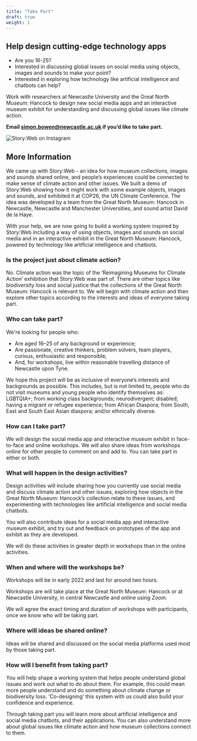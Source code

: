 ```yaml
---
title: "Take Part"
draft: true
weight: 1
---
```

<style>
.button {
    background-color: #00b8d4; 
    border: none;
    color: white;
    padding: 15px 32px;
    text-align: center;
    text-decoration: none;
    display: inline-block;
    font-size: 24px;
    border-radius: 12px;
    transition-duration: 0.4s;
}

.button:hover {
  background-color: #006666;
  color: white;
}

</style>

<div align="left">

## Help design cutting-edge technology apps 

* Are you 16-25?
* Interested in discussing global issues on social media using objects, images and sounds to make your point?
* Interested in exploring how technology like artificial intelligence and chatbots can help?

Work with researchers at Newcastle University and the Great North Museum: Hancock to design new social media apps and an interactive museum exhibit for understanding and discussing global issues like climate action.


**Email [simon.bowen@newcastle.ac.uk](mailto:simon.bowen@newcastle.ac.uk?subject=Taking_part_in_StoryWeb) if you’d like to take part.**

![Story:Web on Instagram](/assets/storywebinstagram.jpg "Story:Web on Instagram")

## More Information
We came up with Story:Web - an idea for how museum collections, images and sounds shared online, and people’s experiences could be connected to make sense of climate action and other issues. We built a demo of Story:Web showing how it might work with some example objects, images and sounds, and exhibited it at COP26, the UN Climate Conference. The idea was developed by a team from the Great North Museum: Hancock in Newcastle, Newcastle and Manchester Universities, and sound artist David de la Haye.

With your help, we are now going to build a working system inspired by Story:Web including a way of using objects, images and sounds on social media and in an interactive exhibit in the Great North Museum: Hancock, powered by technology like artificial intelligence and chatbots. 

### Is the project just about climate action?
No. Climate action was the topic of the ‘Reimagining Museums for Climate Action’ exhibition that Story:Web was part of. There are other topics like biodiversity loss and social justice that the collections of the Great North Museum: Hancock is relevant to. We will begin with climate action and then explore other topics according to the interests and ideas of everyone taking part.

### Who can take part?
We're looking for people who:
* Are aged 16–25 of any background or experience;
*	Are passionate, creative thinkers, problem solvers, team players, curious, enthusiastic and responsible;
*	And, for workshops, live within reasonable travelling distance of Newcastle upon Tyne.

We hope this project will be as inclusive of everyone’s interests and backgrounds as possible. This includes, but is not limited to, people who do not visit museums and young people who identify themselves as: LGBTQIA+; from working class backgrounds; neurodivergent; disabled; having a migrant or refugee experience; from African Diaspora; from South, East and South East Asian diaspora; and/or ethnically diverse.

### How can I take part?
We will design the social media app and interactive museum exhibit in face-to-face and online workshops. We will also share ideas from workshops online for other people to comment on and add to. You can take part in either or both.

### What will happen in the design activities?
Design activities will include sharing how you currently use social media and discuss climate action and other issues, exploring how objects in the Great North Museum: Hancock’s collection relate to these issues, and experimenting with technologies like artificial intelligence and social media chatbots. 

You will also contribute ideas for a social media app and interactive museum exhibit, and try out and feedback on prototypes of the app and exhibit as they are developed.

We will do these activities in greater depth in workshops than in the online activities.

### When and where will the workshops be?
Workshops will be in early 2022 and last for around two hours.

Workshops are will take place at the Great North Museum: Hancock or at Newcastle University, in central Newcastle and online using Zoom.

We will agree the exact timing and duration of workshops with participants, once we know who will be taking part.

### Where will ideas be shared online? 
Ideas will be shared and discussed on the social media platforms used most by those taking part.

### How will I benefit from taking part?
You will help shape a working system that helps people understand global issues and work out what to do about them. For example, this could mean more people understand and do something about climate change or biodiversity loss. ‘Co-designing’ this system with us could also build your confidence and experience.

Through taking part you will learn more about artificial intelligence and social media chatbots, and their applications. You can also understand more about global issues like climate action and how museum collections connect to them.
<!-- 
We will thank workshop participants with online shopping vouchers (£25 per person per workshop). We are unlikely to thank online activity participants with online shopping vouchers if large numbers of people take part. -->

</div>